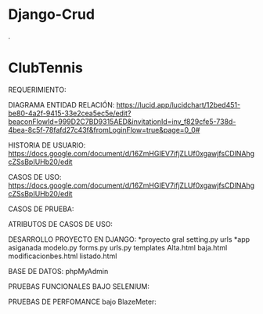 # Django-Crud
.
# ClubTennis
REQUERIMIENTO:



DIAGRAMA ENTIDAD RELACIÓN:
https://lucid.app/lucidchart/12bed451-be80-4a2f-9415-33e2cea5ec5e/edit?beaconFlowId=999D2C7BD9315AED&invitationId=inv_f829cfe5-738d-4bea-8c5f-78fafd27c43f&fromLoginFlow=true&page=0_0#

HISTORIA DE USUARIO:
https://docs.google.com/document/d/16ZmHGIEV7ifjZLUf0xgawjfsCDlNAhgcZSsBpIUHb20/edit

CASOS DE USO:
https://docs.google.com/document/d/16ZmHGIEV7ifjZLUf0xgawjfsCDlNAhgcZSsBpIUHb20/edit

CASOS DE PRUEBA:


ATRIBUTOS DE CASOS DE USO:


DESARROLLO PROYECTO EN DJANGO:
*proyecto gral
setting.py
urls
*app asiganada
modelo.py
forms.py
urls.py
templates
Alta.html
baja.html
modificacionbes.html
listado.html


BASE DE DATOS:
phpMyAdmin


PRUEBAS FUNCIONALES BAJO SELENIUM:



PRUEBAS DE PERFOMANCE bajo BlazeMeter:





